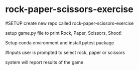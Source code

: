 # rock-paper-scissors-exercise

#SETUP
create new repo called rock-paper-scissors-exercise

setup game.py file to print Rock, Paper, Scissors, Shoot!

Setup conda environment and install pytest package 

#Inputs
user is prompted to select rock, paper or scissors

system will report results of the game